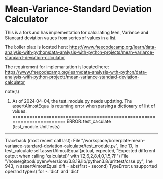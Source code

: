 # Mean-Variance-Standard Deviation Calculator

This is a fork and has implementation for calculating Men, Variance and Standard deviation values from series of values in a list. 

The boiler plate is located here: https://www.freecodecamp.org/learn/data-analysis-with-python/data-analysis-with-python-projects/mean-variance-standard-deviation-calculator

The requirement for implemantation is located here: https://www.freecodecamp.org/learn/data-analysis-with-python/data-analysis-with-python-projects/mean-variance-standard-deviation-calculator

note(s)
1. As of 2024-04-04, the test_module.py needs updating. The assertAlmostEqual is returning error when parsing a dictionary of list of values.
======================================================================
ERROR: test_calculate (test_module.UnitTests)
----------------------------------------------------------------------
Traceback (most recent call last):
  File "/workspace/boilerplate-mean-variance-standard-deviation-calculator/test_module.py", line 10, in test_calculate
    self.assertAlmostEqual(actual, expected, "Expected different output when calling 'calculate()' with '[2,6,2,8,4,0,1,5,7]'")
  File "/home/gitpod/.pyenv/versions/3.8.19/lib/python3.8/unittest/case.py", line 943, in assertAlmostEqual
    diff = abs(first - second)
TypeError: unsupported operand type(s) for -: 'dict' and 'dict'
